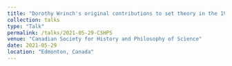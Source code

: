 ```yaml
---
title: "Dorothy Wrinch's original contributions to set theory in the 1920s"
collection: talks
type: "Talk"
permalink: /talks/2021-05-29-CSHPS
venue: "Canadian Society for History and Philosophy of Science"
date: 2021-05-29
location: "Edmonton, Canada"
---
```

